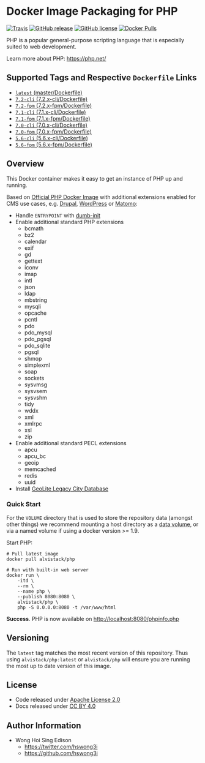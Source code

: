 Docker Image Packaging for PHP
==============================

[![Travis](https://img.shields.io/travis/alvistack/docker-php.svg)](https://travis-ci.org/alvistack/docker-php)
[![GitHub release](https://img.shields.io/github/release/alvistack/docker-php.svg)](https://github.com/alvistack/docker-php/releases)
[![GitHub license](https://img.shields.io/github/license/alvistack/docker-php.svg)](https://github.com/alvistack/docker-php/blob/master/LICENSE)
[![Docker Pulls](https://img.shields.io/docker/pulls/alvistack/php.svg)](https://hub.docker.com/r/alvistack/php/)

PHP is a popular general-purpose scripting language that is especially suited to web development.

Learn more about PHP: <https://php.net/>

Supported Tags and Respective `Dockerfile` Links
------------------------------------------------

-   [`latest` (master/Dockerfile)](https://github.com/alvistack/docker-php/blob/master/Dockerfile)
-   [`7.2-cli` (7.2.x-cli/Dockerfile)](https://github.com/alvistack/docker-php/blob/7.2.x-cli/Dockerfile)
-   [`7.2-fpm` (7.2.x-fpm/Dockerfile)](https://github.com/alvistack/docker-php/blob/7.2.x-fpm/Dockerfile)
-   [`7.1-cli` (7.1.x-cli/Dockerfile)](https://github.com/alvistack/docker-php/blob/7.1.x-cli/Dockerfile)
-   [`7.1-fpm` (7.1.x-fpm/Dockerfile)](https://github.com/alvistack/docker-php/blob/7.1.x-fpm/Dockerfile)
-   [`7.0-cli` (7.0.x-cli/Dockerfile)](https://github.com/alvistack/docker-php/blob/7.0.x-cli/Dockerfile)
-   [`7.0-fpm` (7.0.x-fpm/Dockerfile)](https://github.com/alvistack/docker-php/blob/7.0.x-fpm/Dockerfile)
-   [`5.6-cli` (5.6.x-cli/Dockerfile)](https://github.com/alvistack/docker-php/blob/5.6.x-cli/Dockerfile)
-   [`5.6-fpm` (5.6.x-fpm/Dockerfile)](https://github.com/alvistack/docker-php/blob/5.6.x-fpm/Dockerfile)

Overview
--------

This Docker container makes it easy to get an instance of PHP up and running.

Based on [Official PHP Docker Image](https://hub.docker.com/_/php/) with additional extensions enabled for CMS use cases, e.g. [Drupal](https://drupal.org/), [WordPress](https://wordpress.org/) or [Matomo](https://matomo.org/):

-   Handle `ENTRYPOINT` with [dumb-init](https://github.com/Yelp/dumb-init)
-   Enable additional standard PHP extensions
    -   bcmath
    -   bz2
    -   calendar
    -   exif
    -   gd
    -   gettext
    -   iconv
    -   imap
    -   intl
    -   json
    -   ldap
    -   mbstring
    -   mysqli
    -   opcache
    -   pcntl
    -   pdo
    -   pdo\_mysql
    -   pdo\_pgsql
    -   pdo\_sqlite
    -   pgsql
    -   shmop
    -   simplexml
    -   soap
    -   sockets
    -   sysvmsg
    -   sysvsem
    -   sysvshm
    -   tidy
    -   wddx
    -   xml
    -   xmlrpc
    -   xsl
    -   zip
-   Enable additional standard PECL extensions
    -   apcu
    -   apcu\_bc
    -   geoip
    -   memcached
    -   redis
    -   uuid
-   Install [GeoLite Legacy City Database](https://dev.maxmind.com/geoip/legacy/geolite/)

### Quick Start

For the `VOLUME` directory that is used to store the repository data (amongst other things) we recommend mounting a host directory as a [data volume](https://docs.docker.com/engine/tutorials/dockervolumes/#/data-volumes), or via a named volume if using a docker version &gt;= 1.9.

Start PHP:

    # Pull latest image
    docker pull alvistack/php

    # Run with built-in web server
    docker run \
        -itd \
        --rm \
        --name php \
        --publish 8080:8080 \
        alvistack/php \
        php -S 0.0.0.0:8080 -t /var/www/html

**Success**. PHP is now available on <http://localhost:8080/phpinfo.php>

Versioning
----------

The `latest` tag matches the most recent version of this repository. Thus using `alvistack/php:latest` or `alvistack/php` will ensure you are running the most up to date version of this image.

License
-------

-   Code released under [Apache License 2.0](LICENSE)
-   Docs released under [CC BY 4.0](http://creativecommons.org/licenses/by/4.0/)

Author Information
------------------

-   Wong Hoi Sing Edison
    -   <https://twitter.com/hswong3i>
    -   <https://github.com/hswong3i>

